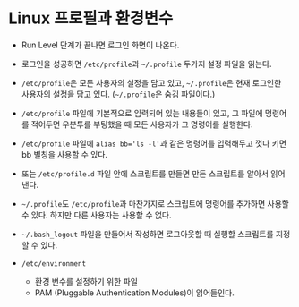 # Linux 프로필과 환경변수

- Run Level 단계가 끝나면 로그인 화면이 나온다.

- 로그인을 성공하면 `/etc/profile`과 `~/.profile` 두가지 설정 파일을 읽는다.

- `/etc/profile`은 모든 사용자의 설정을 담고 있고, `~/.profile`은 현재 로그인한 사용자의 설정을 담고 있다. (`~/.profile`은 숨김 파일이다.)

- `/etc/profile` 파일에 기본적으로 입력되어 있는 내용들이 있고, 그 파일에 명령어를 적어두면 우분투를 부팅했을 때 모든 사용자가 그 명령어를 실행한다.

- `/etc/profile` 파일에 `alias bb='ls -l'`과 같은 명령어를 입력해두고 껏다 키면 bb 별칭을 사용할 수 있다.

- 또는 `/etc/profile.d` 파일 안에 스크립트를 만들면 만든 스크립트를 알아서 읽어낸다.

- `~/.profile`도 `/etc/profile`과 마찬가지로 스크립트에 명령어를 추가하면 사용할 수 있다. 하지만 다른 사용자는 사용할 수 없다.

- `~/.bash_logout` 파일을 만들어서 작성하면 로그아웃할 때 실행할 스크립트를 지정할 수 있다.

- `/etc/environment`
  - 환경 변수를 설정하기 위한 파일
  - PAM (Pluggable Authentication Modules)이 읽어들인다.